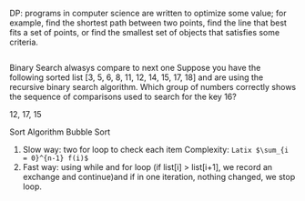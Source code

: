DP: programs in computer science are written to optimize some value; for example, find the shortest path between two points, find the line that best fits a set of points, or find the smallest set of objects that satisfies some criteria. 

```python

```

Binary Search alwasys compare to next one
Suppose you have the following sorted list [3, 5, 6, 8, 11, 12, 14, 15, 17, 18] and are using the recursive binary search algorithm. Which group of numbers correctly shows the sequence of comparisons used to search for the key 16?

12, 17, 15


Sort Algorithm
Bubble Sort
1. Slow way: two for loop to check each item Complexity: ```Latix $\sum_{i = 0}^{n-1} f(i)$```
2. Fast way: using while and for loop (if list[i] > list[i+1], we record an exchange and continue)and if in one iteration, nothing changed, we stop loop.
```python

```
